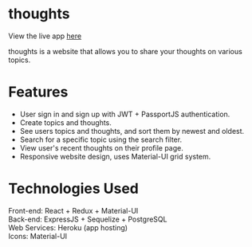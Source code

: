 # thoughts

View the live app <a href = "https://the-thoughts-app.herokuapp.com/" target="_blank">here</a>

thoughts is a website that allows you to share your thoughts on various topics.

# Features

<ul>
  <li>
    User sign in and sign up with JWT + PassportJS authentication.
  </li>
  <li>
    Create topics and thoughts. 
  </li>
    <li>
    See users topics and thoughts, and sort them by newest and oldest.
  </li>
  <li>
    Search for a specific topic using the search filter.
  </li>
  <li>
    View user's recent thoughts on their profile page.
  </li>
  <li>
    Responsive website design, uses Material-UI grid system.
  </li>
 </ul>

# Technologies Used
  <div>
    Front-end: React + Redux + Material-UI
  </div>
  <div>
    Back-end: ExpressJS + Sequelize + PostgreSQL
   </div>
  <div>
    Web Services: Heroku (app hosting)
  </div>
  <div>
    Icons: Material-UI
  </div>
